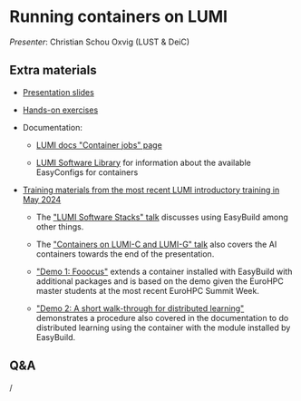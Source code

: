 # Running containers on LUMI

*Presenter*: Christian Schou Oxvig (LUST & DeiC)


## Extra materials

-   [Presentation slides](https://462000265.lumidata.eu/ai-20240529/files/LUMI-ai-20240529-05-Running_containers_on_LUMI.pdf)

-   [Hands-on exercises](E05_RunningContainers.md)

-   Documentation:

    -   [LUMI docs "Container jobs" page](https://docs.lumi-supercomputer.eu/runjobs/scheduled-jobs/container-jobs/)

    -   [LUMI Software Library](https://lumi-supercomputer.github.io/LUMI-EasyBuild-docs/) for information about
        the available EasyConfigs for containers

-   [Training materials from the most recent LUMI introductory training in May 2024](https://lumi-supercomputer.github.io/LUMI-training-materials/2day-20240502/)

    -   The ["LUMI Software Stacks" talk](https://lumi-supercomputer.github.io/LUMI-training-materials/2day-20240502/extra_05_Software_stacks/)
        discusses using EasyBuild among other things.

    -   The ["Containers on LUMI-C and LUMI-G" talk](https://lumi-supercomputer.github.io/LUMI-training-materials/2day-20240502/extra_09_Containers/)
        also covers the AI containers towards the end of the presentation.

    -   ["Demo 1: Fooocus"](https://lumi-supercomputer.github.io/LUMI-training-materials/2day-20240502/Demo1/) 
        extends a container installed with EasyBuild with additional packages and is based on the demo given
        the EuroHPC master students at the most recent EuroHPC Summit Week.

    -   ["Demo 2: A short walk-through for distributed learning"](https://lumi-supercomputer.github.io/LUMI-training-materials/2day-20240502/Demo2/)
        demonstrates a procedure also covered in the documentation to do distributed learning using the
        container with the module installed by EasyBuild.

## Q&A

/
